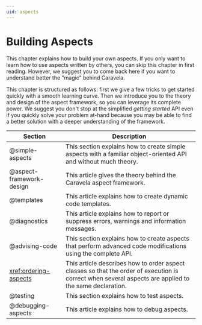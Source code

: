 ```yaml
---
uid: aspects
---
```


# Building Aspects

This chapter explains how to build your own aspects. If you only want to learn how to use aspects written by others, you can skip this chapter in first reading. However, we suggest you to come back here if you want to understand better the "magic" behind Caravela.

This chapter is structured as follows: first we give a few tricks to get started quickly with a smooth learning curve. Then we introduce you to the theory and design of the aspect framework, so you can leverage its complete power. We suggest you don't stop at the simplified _getting started_ API even if you quickly solve your problem at-hand because you may be able to find a better solution with a deeper understanding of the framework.

| Section                  | Description                                                                                                                                            |
|--------------------------|--------------------------------------------------------------------------------------------------------------------------------------------------------|
| @simple-aspects          | This section explains how to create simple aspects with a familiar object-oriented API and without much theory.                                        |
| @aspect-framework-design | This article gives the theory behind the Caravela aspect framework.                                                                                    |
| @templates               | This article explains how to create dynamic code templates.                                                                                            |
| @diagnostics             | This article explains how to report or suppress errors, warnings and information messages.                                                             |
| @advising-code           | This section explains how to create aspects that perform advanced code modifications using the complete API.                                           |
| <xref:ordering-aspects>  | This article describes how to order aspect classes so that the order of execution is correct when several aspects are applied to the same declaration. |
| @testing                 | This section explains how to test aspects.                                                                                                             |
| @debugging-aspects       | This article explains how to debug aspects.                                                                                                            |